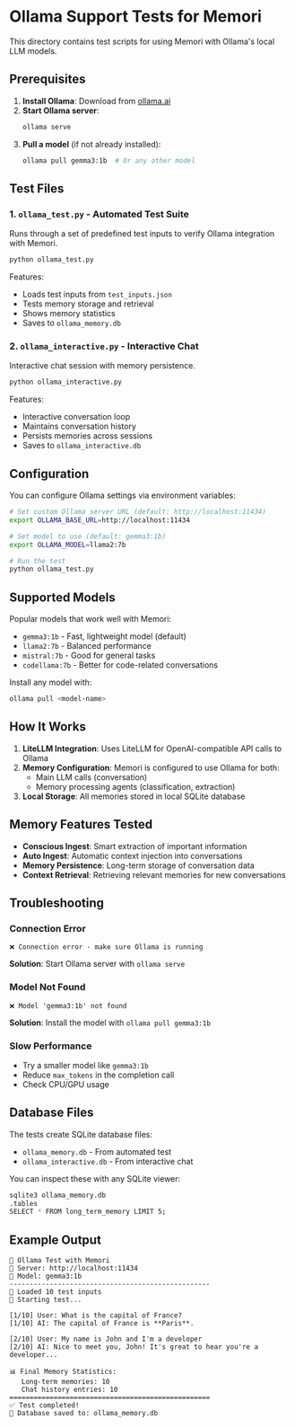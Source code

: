 # Ollama Support Tests for Memori

This directory contains test scripts for using Memori with Ollama's local LLM models.

## Prerequisites

1. **Install Ollama**: Download from [ollama.ai](https://ollama.ai)
2. **Start Ollama server**: 
   ```bash
   ollama serve
   ```
3. **Pull a model** (if not already installed):
   ```bash
   ollama pull gemma3:1b  # Or any other model
   ```

## Test Files

### 1. `ollama_test.py` - Automated Test Suite
Runs through a set of predefined test inputs to verify Ollama integration with Memori.

```bash
python ollama_test.py
```

Features:
- Loads test inputs from `test_inputs.json`
- Tests memory storage and retrieval
- Shows memory statistics
- Saves to `ollama_memory.db`

### 2. `ollama_interactive.py` - Interactive Chat
Interactive chat session with memory persistence.

```bash
python ollama_interactive.py
```

Features:
- Interactive conversation loop
- Maintains conversation history
- Persists memories across sessions
- Saves to `ollama_interactive.db`

## Configuration

You can configure Ollama settings via environment variables:

```bash
# Set custom Ollama server URL (default: http://localhost:11434)
export OLLAMA_BASE_URL=http://localhost:11434

# Set model to use (default: gemma3:1b)
export OLLAMA_MODEL=llama2:7b

# Run the test
python ollama_test.py
```

## Supported Models

Popular models that work well with Memori:
- `gemma3:1b` - Fast, lightweight model (default)
- `llama2:7b` - Balanced performance
- `mistral:7b` - Good for general tasks
- `codellama:7b` - Better for code-related conversations

Install any model with:
```bash
ollama pull <model-name>
```

## How It Works

1. **LiteLLM Integration**: Uses LiteLLM for OpenAI-compatible API calls to Ollama
2. **Memory Configuration**: Memori is configured to use Ollama for both:
   - Main LLM calls (conversation)
   - Memory processing agents (classification, extraction)
3. **Local Storage**: All memories stored in local SQLite database

## Memory Features Tested

- **Conscious Ingest**: Smart extraction of important information
- **Auto Ingest**: Automatic context injection into conversations
- **Memory Persistence**: Long-term storage of conversation data
- **Context Retrieval**: Retrieving relevant memories for new conversations

## Troubleshooting

### Connection Error
```
❌ Connection error - make sure Ollama is running
```
**Solution**: Start Ollama server with `ollama serve`

### Model Not Found
```
❌ Model 'gemma3:1b' not found
```
**Solution**: Install the model with `ollama pull gemma3:1b`

### Slow Performance
- Try a smaller model like `gemma3:1b`
- Reduce `max_tokens` in the completion call
- Check CPU/GPU usage

## Database Files

The tests create SQLite database files:
- `ollama_memory.db` - From automated test
- `ollama_interactive.db` - From interactive chat

You can inspect these with any SQLite viewer:
```bash
sqlite3 ollama_memory.db
.tables
SELECT * FROM long_term_memory LIMIT 5;
```

## Example Output

```
🦙 Ollama Test with Memori
📍 Server: http://localhost:11434
🤖 Model: gemma3:1b
--------------------------------------------------
📝 Loaded 10 test inputs
🚀 Starting test...

[1/10] User: What is the capital of France?
[1/10] AI: The capital of France is **Paris**.

[2/10] User: My name is John and I'm a developer
[2/10] AI: Nice to meet you, John! It's great to hear you're a developer...

📊 Final Memory Statistics:
   Long-term memories: 10
   Chat history entries: 10
==================================================
✅ Test completed!
💾 Database saved to: ollama_memory.db
```